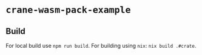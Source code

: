 # `crane-wasm-pack-example`

## Build

For local build use `npm run build`. For building using
`nix`: `nix build .#crate`.
